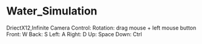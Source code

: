 # Water_Simulation
DriectX12,Infinite
Camera Control:
Rotation: drag mouse + left mouse button
Front: W
Back: S
Left: A
Right: D
Up: Space
Down: Ctrl
